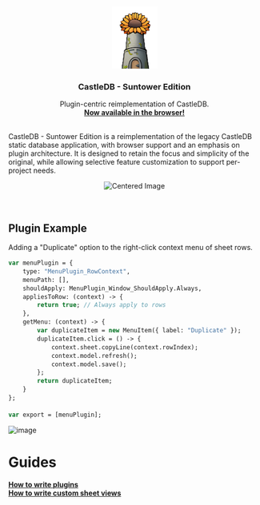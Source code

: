 <br />
<div align="center">
  <a>
    <img src="image.png" alt="Logo">
  </a>

  <h3 align="center">CastleDB - Suntower Edition</h3>

  <p align="center">
    Plugin-centric reimplementation of CastleDB.
    <br />
    <a href="http:/www.suntowerdb.com"><strong>Now available in the browser!</strong></a>
    <br />
    <br />
  </p>
</div>

CastleDB - Suntower Edition is a reimplementation of the legacy CastleDB static database application, with browser support and an emphasis on plugin architecture. It is designed to retain the focus and simplicity of the original, while allowing selective feature customization to support per-project needs.
<br/>

<div align="center">
  <img src="https://github.com/user-attachments/assets/6e9485e5-19a6-43f8-9f73-842de0d6a619" alt="Centered Image" />
</div>
<br/>
<br/>

## Plugin Example

Adding a "Duplicate" option to the right-click context menu of sheet rows.

```haxe
var menuPlugin = {
    type: "MenuPlugin_RowContext",
    menuPath: [],
    shouldApply: MenuPlugin_Window_ShouldApply.Always,
    appliesToRow: (context) -> {
        return true; // Always apply to rows
    },
    getMenu: (context) -> {
        var duplicateItem = new MenuItem({ label: "Duplicate" });
        duplicateItem.click = () -> {
            context.sheet.copyLine(context.rowIndex);
            context.model.refresh();
            context.model.save();
        };
        return duplicateItem;
    }
};

var export = [menuPlugin];
```

![image](https://github.com/user-attachments/assets/20a0e3e6-21e1-4fe7-b55d-d3f54b6ecfd6)


# Guides
<a href="https://github.com/c-g-dev/suntower-db/wiki/Tutorial-%E2%80%90-Creating-Plugins"><strong>How to write plugins</strong></a>
<br/>
<a href="https://github.com/c-g-dev/suntower-db/wiki/Custom-Sheet-Views-%E2%80%90-Tutorial"><strong>How to write custom sheet views</strong></a>
